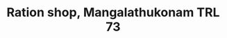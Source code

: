 ---
title: "Ration shop, Mangalathukonam TRL 73"
url: /mangalathukonam/ration-shop-mangalathukonam-trl-73/
shop: Lebensmittel
---